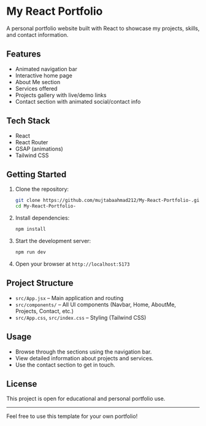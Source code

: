 # My React Portfolio

A personal portfolio website built with React to showcase my projects, skills, and contact information.

## Features

- Animated navigation bar
- Interactive home page
- About Me section
- Services offered
- Projects gallery with live/demo links
- Contact section with animated social/contact info

## Tech Stack

- React
- React Router
- GSAP (animations)
- Tailwind CSS

## Getting Started

1. Clone the repository:
    ```bash
    git clone https://github.com/mujtabaahmad212/My-React-Portfolio-.git
    cd My-React-Portfolio-
    ```
2. Install dependencies:
    ```bash
    npm install
    ```
3. Start the development server:
    ```bash
    npm run dev
    ```
4. Open your browser at `http://localhost:5173`

## Project Structure

- `src/App.jsx` – Main application and routing
- `src/components/` – All UI components (Navbar, Home, AboutMe, Projects, Contact, etc.)
- `src/App.css`, `src/index.css` – Styling (Tailwind CSS)

## Usage

- Browse through the sections using the navigation bar.
- View detailed information about projects and services.
- Use the contact section to get in touch.

## License

This project is open for educational and personal portfolio use.

---

Feel free to use this template for your own portfolio!
